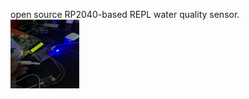 open source RP2040-based REPL water quality sensor. <br/>
<img src="IMG_8091.JPG" height="110vh" width="110vh" />
